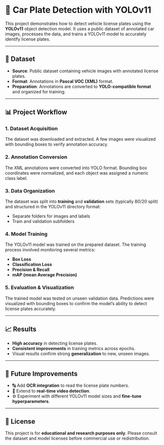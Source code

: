 # 🚗 Car Plate Detection with YOLOv11

This project demonstrates how to detect vehicle license plates using the **YOLOv11** object detection model. It uses a public dataset of annotated car images, processes the data, and trains a YOLOv11 model to accurately identify license plates.

---

## 📁 Dataset

- **Source**: Public dataset containing vehicle images with annotated license plates.
- **Format**: Annotations in **Pascal VOC (XML)** format.
- **Preparation**: Annotations are converted to **YOLO-compatible format** and organized for training.

---

## 📊 Project Workflow

### 1. **Dataset Acquisition**

The dataset was downloaded and extracted. A few images were visualized with bounding boxes to verify annotation accuracy.

### 2. **Annotation Conversion**

The XML annotations were converted into YOLO format. Bounding box coordinates were normalized, and each object was assigned a numeric class label.

### 3. **Data Organization**

The dataset was split into **training** and **validation** sets (typically 80/20 split) and structured in the YOLOv11 directory format:
- Separate folders for images and labels
- Train and validation subfolders

### 4. **Model Training**

The YOLOv11 model was trained on the prepared dataset. The training process involved monitoring several metrics:
- **Box Loss**
- **Classification Loss**
- **Precision & Recall**
- **mAP (mean Average Precision)**

### 5. **Evaluation & Visualization**

The trained model was tested on unseen validation data. Predictions were visualized with bounding boxes to confirm the model’s ability to detect license plates accurately.

---

## 📈 Results

- **High accuracy** in detecting license plates.
- **Consistent improvements** in training metrics across epochs.
- Visual results confirm strong **generalization** to new, unseen images.

---

## 🚀 Future Improvements

- 🔠 Add **OCR integration** to read the license plate numbers.
- 🎥 Extend to **real-time video detection**.
- ⚙️ Experiment with different YOLOv11 model sizes and **fine-tune hyperparameters**.

---

## 📜 License

This project is for **educational and research purposes only**. Please consult the dataset and model licenses before commercial use or redistribution.
